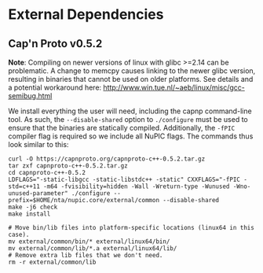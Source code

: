 # External Dependencies

## Cap'n Proto v0.5.2

**Note**: Compiling on newer versions of linux with glibc >=2.14 can be
problematic. A change to memcpy causes linking to the newer glibc version,
resulting in binaries that cannot be used on older platforms. See details
and a potential workaround here:
http://www.win.tue.nl/~aeb/linux/misc/gcc-semibug.html

We install everything the user will need, including the capnp command-line
tool. As such, the `--disable-shared` option to `./configure` must be used
to ensure that the binaries are statically compiled. Additionally, the
`-fPIC` compiler flag is required so we include all NuPIC flags. The
commands thus look similar to this:

```
curl -O https://capnproto.org/capnproto-c++-0.5.2.tar.gz
tar zxf capnproto-c++-0.5.2.tar.gz
cd capnproto-c++-0.5.2
LDFLAGS="-static-libgcc -static-libstdc++ -static" CXXFLAGS="-fPIC -std=c++11 -m64 -fvisibility=hidden -Wall -Wreturn-type -Wunused -Wno-unused-parameter" ./configure --prefix=$HOME/nta/nupic.core/external/common --disable-shared
make -j6 check
make install

# Move bin/lib files into platform-specific locations (linux64 in this case).
mv external/common/bin/* external/linux64/bin/
mv external/common/lib/*.a external/linux64/lib/
# Remove extra lib files that we don't need.
rm -r external/common/lib
```
